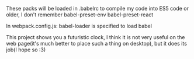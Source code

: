 These packs will be loaded in .babelrc to compile my code into ES5 code or older, I don't remember
babel-preset-env
babel-preset-react

In webpack.config.js: babel-loader is specified to load babel

This project shows you a futuristic clock, I think it is not very useful on the web page(it's much better to place
such a thing on desktop), but it does its job(I hope so :3)
